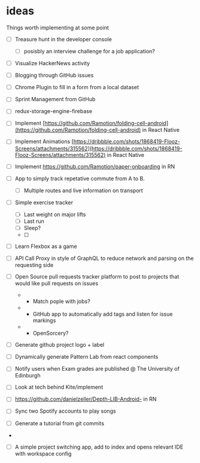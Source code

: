 # ideas
Things worth implementing at some point

- [ ] Treasure hunt in the developer console
  - [ ] posisbly an interview challenge for a job application?

- [ ] Visualize HackerNews activity
- [ ] Blogging through GitHub issues
- [ ] Chrome Plugin to fill in a form from a local dataset
 
- [ ] Sprint Management from GitHub

- [ ] redux-storage-engine-firebase
- [ ] Implement [https://github.com/Ramotion/folding-cell-android](https://github.com/Ramotion/folding-cell-android) in React Native
- [ ] Implement Animations [https://dribbble.com/shots/1868419-Flooz-Screens/attachments/315562](https://dribbble.com/shots/1868419-Flooz-Screens/attachments/315562) in React Native
- [ ] Implement https://github.com/Ramotion/paper-onboarding in RN

- [ ] App to simply track repetative commute from A to B.
  - [ ] Multiple routes and live information on transport  

- [ ] Simple exercise tracker
  - [ ] Last weight on major lifts
  - [ ] Last run
  - [ ] Sleep?
  - [ ] 

- [ ] Learn Flexbox as a game
  
- [ ] API Call Proxy in style of GraphQL to reduce network and parsing on the requesting side
- [ ] Open Source pull requests tracker platform to post to projects that would like pull requests on issues
  - * Match pople with jobs?
  - * GitHub app to automatically add tags and listen for issue markings
  - * OpenSorcery?

- [ ] Generate github project logo + label
- [ ] Dynamically generate Pattern Lab from react components
- [ ] Notify users when Exam grades are published @ The University of Edinburgh

- [ ] Look at tech behind Kite/implement
- [ ] https://github.com/danielzeller/Depth-LIB-Android- in RN

- [ ] Sync two Spotify accounts to play songs
- [ ] Generate a tutorial from git commits
- 
- [ ] A simple project switching app, add to index and opens relevant IDE with workspace config
